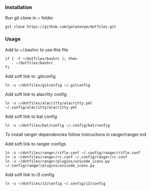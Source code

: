 ### Installation
Run git clone in ~ folder.
    
    git clone https://github.com/galanonym/dotfiles.git

### Usage
Add to ~/.bashrc to use this file

    if [ -f ~/dotfiles/bashrc ]; then
       . ~/dotfiles/bashrc
    fi

Add soft link to .gitconfig

    ln -s ~/dotfiles/gitconfig ~/.gitconfig

Add soft link to alacritty config
    
    ln -s ~/dotfiles/alacritty/alacritty.yml ~/.config/alacritty/alacritty.yml

Add soft link to bat config
    
    ln -s ~/dotfiles/bat/config ~/.config/bat/config

To install ranger dependencies follow instrucitons in ranger/ranger.md

Add soft link to ranger configs
    
    ln -s ~/dotfiles/ranger/rifle.conf ~/.config/ranger/rifle.conf
    ln -s ~/dotfiles/ranger/rc.conf ~/.config/ranger/rc.conf
    ln -s ~/dotfiles/ranger/plugins/unicode_icons.py ~/.config/ranger/plugins/unicode_icons.py

Add soft link to i3 config
    
    ln -s ~/dotfiles/i3/config ~/.config/i3/config
